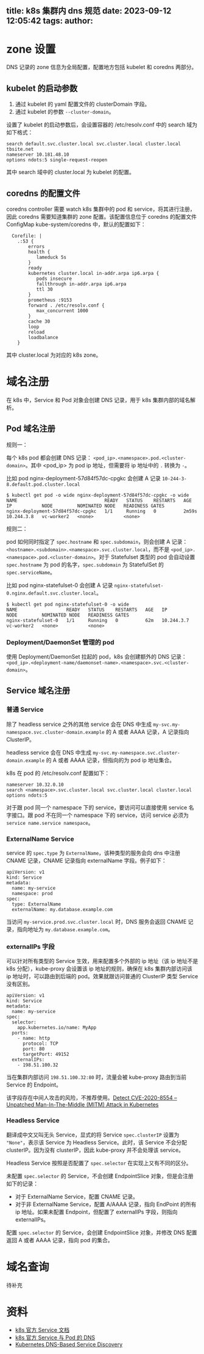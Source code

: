 title: k8s 集群内 dns 规范
date: 2023-09-12 12:05:42
tags:
author:
---

# zone 设置

DNS 记录的 zone 信息为全局配置，配置地方包括 kubelet 和 coredns 两部分。

## kubelet 的启动参数

1. 通过 kubelet 的 yaml 配置文件的 clusterDomain 字段。
2. 通过 kubelet 的参数 `--cluster-domain`。

设置了 kubelet 的启动参数后，会设置容器的 /etc/resolv.conf 中的 search 域为如下格式：

```
search default.svc.cluster.local svc.cluster.local cluster.local tbsite.net
nameserver 10.181.48.10
options ndots:5 single-request-reopen
```

其中 search 域中的 cluster.local 为 kubelet 的配置。

## coredns 的配置文件

coredns controller 需要 watch k8s 集群中的 pod 和 service，将其进行注册，因此 coredns 需要知道集群的 zone 配置。该配置信息位于 coredns 的配置文件 ConfigMap kube-system/coredns 中，默认的配置如下：

```
  Corefile: |
    .:53 {
        errors
        health {
           lameduck 5s
        }
        ready
        kubernetes cluster.local in-addr.arpa ip6.arpa {
           pods insecure
           fallthrough in-addr.arpa ip6.arpa
           ttl 30
        }
        prometheus :9153
        forward . /etc/resolv.conf {
           max_concurrent 1000
        }
        cache 30
        loop
        reload
        loadbalance
    }
```

其中 cluster.local 为对应的 k8s zone。

# 域名注册

在 k8s 中，Service 和 Pod 对象会创建 DNS 记录，用于 k8s 集群内部的域名解析。

## Pod 域名注册

规则一：

每个 k8s pod 都会创建 DNS 记录： `<pod_ip>.<namespace>.pod.<cluster-domain>`。其中 <pod_ip> 为 pod ip 地址，但需要将 ip 地址中的 `.` 转换为 `-`。

比如 pod nginx-deployment-57d84f57dc-cpgkc 会创建 A 记录 `10-244-3-8.default.pod.cluster.local`

```
$ kubectl get pod -o wide nginx-deployment-57d84f57dc-cpgkc -o wide
NAME                                READY   STATUS    RESTARTS   AGE     IP           NODE         NOMINATED NODE   READINESS GATES
nginx-deployment-57d84f57dc-cpgkc   1/1     Running   0          2m59s   10.244.3.8   vc-worker2   <none>           <none>
```

规则二：

pod 如何同时指定了 `spec.hostname` 和 `spec.subdomain`，则会创建 A 记录：`<hostname>.<subdomain>.<namespace>.svc.cluster.local`，而不是 `<pod_ip>.<namespace>.pod.<cluster-domain>`。对于 Statefulset 类型的 pod 会自动设置 `spec.hostname` 为 pod 的名字，`spec.subdomain` 为 StatefulSet 的 `spec.serviceName`。

比如 pod nginx-statefulset-0 会创建 A 记录 `nginx-statefulset-0.nginx.default.svc.cluster.local`。

```
$ kubectl get pod nginx-statefulset-0 -o wide
NAME                  READY   STATUS    RESTARTS   AGE   IP           NODE         NOMINATED NODE   READINESS GATES
nginx-statefulset-0   1/1     Running   0          62m   10.244.3.7   vc-worker2   <none>           <none>
```

### Deployment/DaemonSet 管理的 pod

使用 Deployment/DaemonSet 拉起的 pod，k8s 会创建额外的 DNS 记录：`<pod_ip>.<deployment-name/daemonset-name>.<namespace>.svc.<cluster-domain>`。


## Service 域名注册

### 普通 Service

除了 headless service 之外的其他 service 会在 DNS 中生成 `my-svc.my-namespace.svc.cluster-domain.example` 的 A 或者 AAAA 记录，A 记录指向 ClusterIP。

headless service 会在 DNS 中生成 `my-svc.my-namespace.svc.cluster-domain.example` 的 A 或者 AAAA 记录，但指向的为 pod ip 地址集合。


k8s 在 pod 的 /etc/resolv.conf 配置如下：

```
nameserver 10.32.0.10
search <namespace>.svc.cluster.local svc.cluster.local cluster.local
options ndots:5
```

对于跟 pod 同一个 namespace 下的 service，要访问可以直接使用 service 名字接口。跟 pod 不在同一个 namespace 下的 service，访问 service 必须为 `service name.service namespace`。

### ExternalName Service

service 的 `spec.type` 为 `ExternalName`，该种类型的服务会向 dns 中注册 CNAME 记录，CNAME 记录指向 externalName 字段。例子如下：

```
apiVersion: v1
kind: Service
metadata:
  name: my-service
  namespace: prod
spec:
  type: ExternalName
  externalName: my.database.example.com
```

当访问 `my-service.prod.svc.cluster.local` 时，DNS 服务会返回 CNAME 记录，指向地址为 `my.database.example.com`。


### externalIPs 字段

可以针对所有类型的 Service 生效，用来配置多个外部的 ip 地址（该 ip 地址不是 k8s 分配），kube-proxy 会设置该 ip 地址的规则，确保在 k8s 集群内部访问该 ip 地址时，可以路由到后端的 pod。效果就跟访问普通的 ClusterIP 类型 Service 没有区别。

```
apiVersion: v1
kind: Service
metadata:
  name: my-service
spec:
  selector:
    app.kubernetes.io/name: MyApp
  ports:
    - name: http
      protocol: TCP
      port: 80
      targetPort: 49152
  externalIPs:
    - 198.51.100.32
```

当在集群内部访问 `198.51.100.32:80` 时，流量会被 kube-proxy 路由到当前 Service 的 Endpoint。

该字段存在中间人攻击的风险，不推荐使用。[Detect CVE-2020-8554 – Unpatched Man-In-The-Middle (MITM) Attack in Kubernetes](https://sysdig.com/blog/detect-cve-2020-8554-using-falco/)


### Headless Service

翻译成中文又叫无头 Service，显式的将 Service `spec.clusterIP` 设置为 `"None"`，表示该 Service 为 Headless Service。此时，该 Service 不会分配 clusterIP。因为没有 clusterIP，因此 kube-proxy 并不会处理该 service。

Headless Service 按照是否配置了 `spec.selector` 在实现上又有不同的区分。

未配置 `spec.selector` 的 Service，不会创建 EndpointSlice 对象，但是会注册如下的记录：
- 对于 ExternalName Service，配置 CNAME 记录。
- 对于非 ExternalName Service，配置 A/AAAA 记录，指向 EndPoint 的所有 ip 地址。如果未配置 Endpoint，但配置了 externalIPs 字段，则指向 externalIPs。

配置 `spec.selector` 的 Service，会创建 EndpointSlice 对象，并修改 DNS 配置返回 A 或者 AAAA 记录，指向 pod 的集合。

# 域名查询

待补充

# 资料

- [k8s 官方 Service 文档](https://kubernetes.io/zh-cn/docs/concepts/services-networking/service/)
- [k8s 官方 Service 与 Pod 的 DNS](https://kubernetes.io/zh-cn/docs/concepts/services-networking/dns-pod-service/)
- [Kubernetes DNS-Based Service Discovery](https://github.com/kubernetes/dns/blob/master/docs/specification.md)
